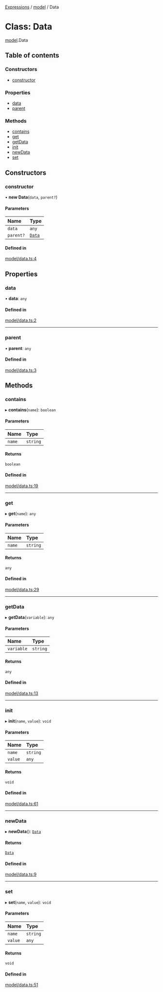 [Expressions](../README.md) / [model](../modules/model.md) / Data

# Class: Data

[model](../modules/model.md).Data

## Table of contents

### Constructors

- [constructor](model.Data.md#constructor)

### Properties

- [data](model.Data.md#data)
- [parent](model.Data.md#parent)

### Methods

- [contains](model.Data.md#contains)
- [get](model.Data.md#get)
- [getData](model.Data.md#getdata)
- [init](model.Data.md#init)
- [newData](model.Data.md#newdata)
- [set](model.Data.md#set)

## Constructors

### constructor

• **new Data**(`data`, `parent?`)

#### Parameters

| Name | Type |
| :------ | :------ |
| `data` | `any` |
| `parent?` | [`Data`](model.Data.md) |

#### Defined in

[model/data.ts:4](https://github.com/FlavioLionelRita/js-expressions/blob/77e13f7/src/lib/model/data.ts#L4)

## Properties

### data

• **data**: `any`

#### Defined in

[model/data.ts:2](https://github.com/FlavioLionelRita/js-expressions/blob/77e13f7/src/lib/model/data.ts#L2)

___

### parent

• **parent**: `any`

#### Defined in

[model/data.ts:3](https://github.com/FlavioLionelRita/js-expressions/blob/77e13f7/src/lib/model/data.ts#L3)

## Methods

### contains

▸ **contains**(`name`): `boolean`

#### Parameters

| Name | Type |
| :------ | :------ |
| `name` | `string` |

#### Returns

`boolean`

#### Defined in

[model/data.ts:19](https://github.com/FlavioLionelRita/js-expressions/blob/77e13f7/src/lib/model/data.ts#L19)

___

### get

▸ **get**(`name`): `any`

#### Parameters

| Name | Type |
| :------ | :------ |
| `name` | `string` |

#### Returns

`any`

#### Defined in

[model/data.ts:29](https://github.com/FlavioLionelRita/js-expressions/blob/77e13f7/src/lib/model/data.ts#L29)

___

### getData

▸ **getData**(`variable`): `any`

#### Parameters

| Name | Type |
| :------ | :------ |
| `variable` | `string` |

#### Returns

`any`

#### Defined in

[model/data.ts:13](https://github.com/FlavioLionelRita/js-expressions/blob/77e13f7/src/lib/model/data.ts#L13)

___

### init

▸ **init**(`name`, `value`): `void`

#### Parameters

| Name | Type |
| :------ | :------ |
| `name` | `string` |
| `value` | `any` |

#### Returns

`void`

#### Defined in

[model/data.ts:61](https://github.com/FlavioLionelRita/js-expressions/blob/77e13f7/src/lib/model/data.ts#L61)

___

### newData

▸ **newData**(): [`Data`](model.Data.md)

#### Returns

[`Data`](model.Data.md)

#### Defined in

[model/data.ts:9](https://github.com/FlavioLionelRita/js-expressions/blob/77e13f7/src/lib/model/data.ts#L9)

___

### set

▸ **set**(`name`, `value`): `void`

#### Parameters

| Name | Type |
| :------ | :------ |
| `name` | `string` |
| `value` | `any` |

#### Returns

`void`

#### Defined in

[model/data.ts:51](https://github.com/FlavioLionelRita/js-expressions/blob/77e13f7/src/lib/model/data.ts#L51)
